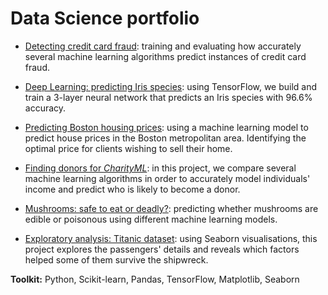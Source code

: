 # Data Science portfolio

- [Detecting credit card fraud](https://github.com/LauraCollard/data_science_portfolio/tree/master/credit_card_fraud): training and evaluating how accurately several machine learning algorithms predict instances of credit card fraud.

- [Deep Learning: predicting Iris species](https://github.com/LauraCollard/deep_learning_iris): using TensorFlow, we build and train a 3-layer neural network that predicts an Iris species with 96.6% accuracy.

- [Predicting Boston housing prices](https://github.com/LauraCollard/boston_housing): using a machine learning model to predict house prices in the Boston metropolitan area. Identifying the optimal price for clients wishing to sell their home.

- [Finding donors for *CharityML*](https://github.com/LauraCollard/finding_donors_for_charity): in this project, we compare several machine learning algorithms in order to accurately model individuals' income and predict who is likely to become a donor.

- [Mushrooms: safe to eat or deadly?](https://github.com/LauraCollard/data_science_portfolio/tree/master/poisonous_mushrooms): predicting whether mushrooms are edible or poisonous using different machine learning models.

- [Exploratory analysis: Titanic dataset](https://github.com/LauraCollard/titanic_expl_analysis): using Seaborn visualisations, this project explores the passengers' details and reveals which factors helped some of them survive the shipwreck.


**Toolkit:** Python, Scikit-learn, Pandas, TensorFlow, Matplotlib, Seaborn
